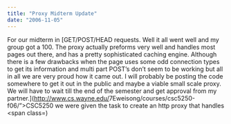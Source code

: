 ```yaml
---
title: "Proxy Midterm Update"
date: "2006-11-05"
---
```


For our midterm in [GET/POST/HEAD requests. Well it all went well and my group got a 100. The proxy actually preforms very well and handles most pages out there, and has a pretty sophisticated caching engine. Although there is a few drawbacks when the page uses some odd connection types to get its information and multi part POST’s don’t seem to be working but all in all we are very proud how it came out. I will probably be posting the code somewhere to get it out in the public and maybe a viable small scale proxy. We will have to wait till the end of the semester and get approval from my partner.](http://www.cs.wayne.edu/<span>7Eweisong/courses/csc5250-f06/”>CSC5250</a> we were given the task to create an http proxy that handles <span class=)
